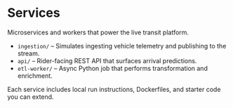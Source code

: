 # Services

Microservices and workers that power the live transit platform.

- `ingestion/` – Simulates ingesting vehicle telemetry and publishing to the stream.
- `api/` – Rider-facing REST API that surfaces arrival predictions.
- `etl-worker/` – Async Python job that performs transformation and enrichment.

Each service includes local run instructions, Dockerfiles, and starter code you can extend.
